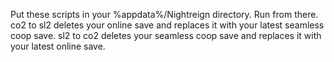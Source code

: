 Put these scripts in your %appdata%/Nightreign directory. Run from there.
co2 to sl2 deletes your online save and replaces it with your latest seamless coop save.
sl2 to co2 deletes your seamless coop save and replaces it with your latest online save.
